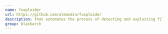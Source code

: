 ```yaml
---
name: fuxploider
url: https://github.com/almandin/fuxploider
description: that automates the process of detecting and exploiting file upload forms flaws. URL : https://github.com/almandin/fuxploider Groups : blackarch blackarch-webapp blackarch-exploitation
group: blackarch
---
```

